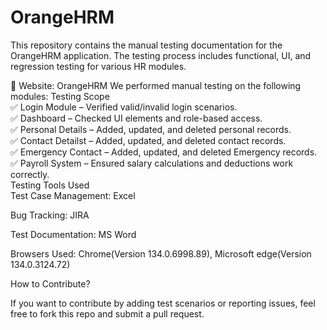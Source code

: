 # OrangeHRM
This repository contains the manual testing documentation for the OrangeHRM application. The testing process includes functional, UI, and regression testing for various HR modules.<br>

🔗 Website: OrangeHRM
We performed manual testing on the following modules:
Testing Scope<br>
✅ Login Module – Verified valid/invalid login scenarios.<br>
✅ Dashboard – Checked UI elements and role-based access.<br>
✅ Personal Details – Added, updated, and deleted personal records.<bR>
✅ Contact Detailst – Added, updated, and deleted contact records.<br>
✅ Emergency Contact –  Added, updated, and deleted Emergency records.<br>
✅ Payroll System – Ensured salary calculations and deductions work correctly.<br>
 Testing Tools Used<br>
Test Case Management: Excel<br>

Bug Tracking: JIRA<br>

Test Documentation: MS Word<br>

Browsers Used: Chrome(Version 134.0.6998.89), Microsoft edge(Version 134.0.3124.72)<br>

 How to Contribute?<br>
 
If you want to contribute by adding test scenarios or reporting issues, feel free to fork this repo and submit a pull request.

